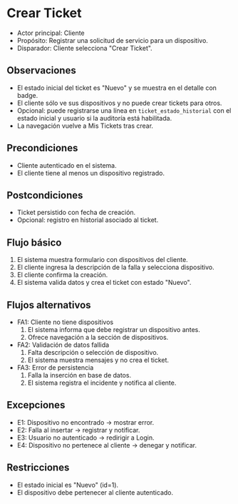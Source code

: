 # Crear Ticket
- Actor principal: Cliente
- Propósito: Registrar una solicitud de servicio para un dispositivo.
- Disparador: Cliente selecciona "Crear Ticket".

## Observaciones
- El estado inicial del ticket es "Nuevo" y se muestra en el detalle con badge.
- El cliente sólo ve sus dispositivos y no puede crear tickets para otros.
- Opcional: puede registrarse una línea en `ticket_estado_historial` con el estado inicial y usuario si la auditoría está habilitada.
- La navegación vuelve a Mis Tickets tras crear.

## Precondiciones
- Cliente autenticado en el sistema.
- El cliente tiene al menos un dispositivo registrado.

## Postcondiciones
- Ticket persistido con fecha de creación.
- Opcional: registro en historial asociado al ticket.

## Flujo básico
1. El sistema muestra formulario con dispositivos del cliente.
2. El cliente ingresa la descripción de la falla y selecciona dispositivo.
3. El cliente confirma la creación.
4. El sistema valida datos y crea el ticket con estado "Nuevo".

## Flujos alternativos
- FA1: Cliente no tiene dispositivos
	1. El sistema informa que debe registrar un dispositivo antes.
	2. Ofrece navegación a la sección de dispositivos.
- FA2: Validación de datos fallida
	1. Falta descripción o selección de dispositivo.
	2. El sistema muestra mensajes y no crea el ticket.
- FA3: Error de persistencia
	1. Falla la inserción en base de datos.
	2. El sistema registra el incidente y notifica al cliente.

## Excepciones
- E1: Dispositivo no encontrado → mostrar error.
- E2: Falla al insertar → registrar y notificar.
- E3: Usuario no autenticado → redirigir a Login.
- E4: Dispositivo no pertenece al cliente → denegar y notificar.

## Restricciones
- El estado inicial es "Nuevo" (id=1).
- El dispositivo debe pertenecer al cliente autenticado.

